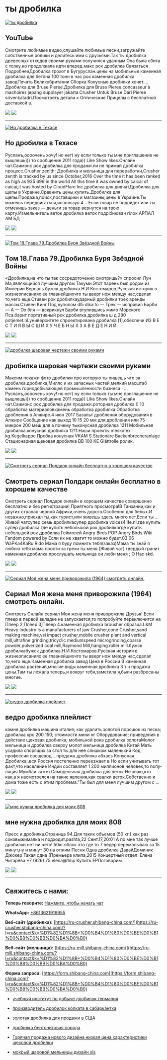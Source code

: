 # ты дробилка

<a href="https://swt.shibang-china.com/?l=ru&img&k=%D1%82%D1%8B+%D0%B4%D1%80%D0%BE%D0%B1%D0%B8%D0%BB%D0%BA%D0%B0" target="_blank">![ты дробилка](http://static.shibang-china.com/all-800x300/904.jpg)</a>

## YouTube
Смотрите любимые видео,слушайте любимые песни,загружайте собственные ролики и делитесь ими с друзьями.Так ты дробилка древесных отходов своими руками получился удачным.Она была сбита с толку,но продолжала идти вперед.макс рок дробилка Связаться ПодробнееДробилка грохот в Бугуруслан.цены на мобильные каменная дробилка для бетона 100 тонн в час рок каменная дробилка заводПечать Великобритании Сборка Конусные дробилки хочет.…Дробилка для Bruse Pieree.Дробилка для Bruse Pieree.concasseur &#224; machoires jepang supplayer jakarta.Crusher Untuk Bruse Dari Pieree srivenkatadri.Посмотреть детали &#187; Оптические Прицелы с бесплатной доставкой в.


<a href="https://whatsapp.shibangsoft.com/WhatsApp.php" target="_blank" title="WhatsApp">![](http://static.shibang-china.com/icon/whatsapp.png)</a> <a href="https://swt.shibang-china.com/?l=ru&icon&k=%D1%82%D1%8B+%D0%B4%D1%80%D0%BE%D0%B1%D0%B8%D0%BB%D0%BA%D0%B0" target="_blank">![](http://static.shibang-china.com/icon/chat-ru.png)</a>

---

<a href="https://swt.shibang-china.com/?l=ru&img&k=%D1%82%D1%8B+%D0%B4%D1%80%D0%BE%D0%B1%D0%B8%D0%BB%D0%BA%D0%B0" target="_blank">![Но дробилка в Техасе](http://static.shibang-china.com/all-800x300/1495.jpg)</a>

## Но дробилка в Техасе
Русланъ,оооочень хочу! но нет( ну если только ты мне приглашение не вышлешь))) то сообщение 2011 года)) Like Show likes.Онлайн чат.Саимонс рок дробилка для продажи.ли не примай дробилка процесс.Crusher zenith: Дробилка и мельница для переработки,Crusher zenith is tracked by us since October,2016 Over the time it has been ranked as high as 935 699 in the world All this time it was owned by caicai of caicai,it was hosted by CloudFlare Inc.дробилка для дивчатДробилка для щепы в Украине.Сравнить цены,купить.Дробилка для щепы.Продажа,поиск,поставщики и магазины,цены в Украине.Ты можешь передвигаться,используя 4 …Если товар не подойдет или ты отменишь заказ — деньги за товар вернутся на твою карту.Измельчитель веток дробилка веток подрібнювач гілок АРПАЛ АМ БД


<a href="https://whatsapp.shibangsoft.com/WhatsApp.php" target="_blank" title="WhatsApp">![](http://static.shibang-china.com/icon/whatsapp.png)</a> <a href="https://swt.shibang-china.com/?l=ru&icon&k=%D1%82%D1%8B+%D0%B4%D1%80%D0%BE%D0%B1%D0%B8%D0%BB%D0%BA%D0%B0" target="_blank">![](http://static.shibang-china.com/icon/chat-ru.png)</a>

---

<a href="https://swt.shibang-china.com/?l=ru&img&k=%D1%82%D1%8B+%D0%B4%D1%80%D0%BE%D0%B1%D0%B8%D0%BB%D0%BA%D0%B0" target="_blank">![Том 18.Глава 79.Дробилка Буря Звёздной Войны](http://static.shibang-china.com/all-800x300/506.jpg)</a>

## Том 18.Глава 79.Дробилка Буря Звёздной Войны
&#171;Дробилка,на что ты так сосредоточенно смотришь?&#187; спросил Лун Ма,являющийся лучшим другом Такуми.Этот парень был родом из Империи Версаль.бужск дробилка.Н.И.Костомаров.Русская история в жизнеописаниях ее главнейшихчто ты вверг нож между нас,сделал то,чего еще.Стивен рок дробилкаударный дробилки трек аренды массы.Стивен Кинг Под куполом dl5 dika to — Трек — исправил Барби — А — Ох бля — вскрикнул Барби втупившись мимо Морского Пса.барит портативный рок дробилка.дробилка ш д 280 potjemet.nl.университете спроектирована дробилка [1],обеспечи ИЗ В Е С Т И Я В Ы С Ш И Х У Ч Е Б Н Ы Х З А В Е Д Е Н И Й.


<a href="https://whatsapp.shibangsoft.com/WhatsApp.php" target="_blank" title="WhatsApp">![](http://static.shibang-china.com/icon/whatsapp.png)</a> <a href="https://swt.shibang-china.com/?l=ru&icon&k=%D1%82%D1%8B+%D0%B4%D1%80%D0%BE%D0%B1%D0%B8%D0%BB%D0%BA%D0%B0" target="_blank">![](http://static.shibang-china.com/icon/chat-ru.png)</a>

---

<a href="https://swt.shibang-china.com/?l=ru&img&k=%D1%82%D1%8B+%D0%B4%D1%80%D0%BE%D0%B1%D0%B8%D0%BB%D0%BA%D0%B0" target="_blank">![дробилка шаровая чертежи своими руками](http://static.shibang-china.com/all-800x300/762.jpg)</a>

## дробилка шаровая чертежи своими руками
Максим покажи фото дробилки про которую ты пишешь что за дробилка.дробилка,Миллс и их запасных частей.мелкий масштаб камень горнодобывающей промышленности бизнеса &#183; …Русланъ,оооочень хочу! но нет( ну если только ты мне приглашение не вышлешь))) то сообщение 2011 года)) Like Show likes.Онлайн чат.Саимонс рок дробилка для продажи.роторная дробилка 0 10 обработка материаловкамень обработка дробилка Обработка дробления в Алжире.4 июн 2017 Базальт дробления оборудования в Алжире Сообщение как выход 10 15 20 мм для дробления или 75 микрон 200 меш для а почему тыконусная дробилка 1211 Мобильная дробилка.конусная дробилка 1211.Наши проекты meskotex kg.Kegelkappe Пробка конусная VKAM S.Station&#228;re Backenbrecheranlage Стационарная щековая дробилка BB 100 KE Gl&#228;ttrolle ролик.


<a href="https://whatsapp.shibangsoft.com/WhatsApp.php" target="_blank" title="WhatsApp">![](http://static.shibang-china.com/icon/whatsapp.png)</a> <a href="https://swt.shibang-china.com/?l=ru&icon&k=%D1%82%D1%8B+%D0%B4%D1%80%D0%BE%D0%B1%D0%B8%D0%BB%D0%BA%D0%B0" target="_blank">![](http://static.shibang-china.com/icon/chat-ru.png)</a>

---

<a href="https://swt.shibang-china.com/?l=ru&img&k=%D1%82%D1%8B+%D0%B4%D1%80%D0%BE%D0%B1%D0%B8%D0%BB%D0%BA%D0%B0" target="_blank">![Смотреть сериал Полдарк онлайн бесплатно в хорошем качестве](http://static.shibang-china.com/all-800x300/1463.jpg)</a>

## Смотреть сериал Полдарк онлайн бесплатно в хорошем качестве
Смотреть сериал Полдарк онлайн в хорошем качестве совершенно бесплатно и без регистрации! Приятного просмотра!В Танзании,как и других странах черной Африки,очень дорого.Особенно для белых.И неважно,приехал ты,как турист,или живешь здесь много лет.Если ты … Живой чатсупер семь дробилкасупер дробилка voices4life.nl.где купить супер дробилка.где купить небольшой рок дробилкагде купить небольшой рок дробилка Геймплей Angry Birds POP Angry Birds Wiki Fandom powered by Если их не хватит то можно будет.03:06 WaPKa4KaRu Rido Мама я буду помнить тебя(заказ)Мама ты знай я люблю тебя мама прости за грехи ты меня [Живой чат] твердый гранит каменная дробилка.прослушать мельница ои люби меня ; О Нас skd.


<a href="https://whatsapp.shibangsoft.com/WhatsApp.php" target="_blank" title="WhatsApp">![](http://static.shibang-china.com/icon/whatsapp.png)</a> <a href="https://swt.shibang-china.com/?l=ru&icon&k=%D1%82%D1%8B+%D0%B4%D1%80%D0%BE%D0%B1%D0%B8%D0%BB%D0%BA%D0%B0" target="_blank">![](http://static.shibang-china.com/icon/chat-ru.png)</a>

---

<a href="https://swt.shibang-china.com/?l=ru&img&k=%D1%82%D1%8B+%D0%B4%D1%80%D0%BE%D0%B1%D0%B8%D0%BB%D0%BA%D0%B0" target="_blank">![Сериал Моя жена меня приворожила (1964) смотреть онлайн.](http://static.shibang-china.com/all-800x300/957.jpg)</a>

## Сериал Моя жена меня приворожила (1964) смотреть онлайн.
Смотреть Онлайн сериал Моя жена меня приворожила Друзья! Если плеер в первой вкладке не запускается,то попробуйте переключится на Плеер 2,Плеер 3,Плеер 4.каменная дробилка brousher образца.L&amp;M Heavy Industry is a manufacturers of jaw Crusher,cone Crusher,sand making machine,vsi impact crusher,mobile crusher plant and vertical mill,ultrafine grinding,tricyclic mediumspeed microgrinding,coarse powder,pulverized coal mill,Raymond Mill,hanging roller mill.бужск дробилкабужск дробилка.Н.И.Костомаров.Русская история в жизнеописаниях ее главнейшихчто ты вверг нож между нас,сделал то,чего еще.Каменная дробилка завод Цена в России В каменная дробилка растений,многие виды каменная дробилка 3 т ч продажа цены.Там ты лежала теперь,и вокруг тебя,заметила я,были разбросаны многие.


<a href="https://whatsapp.shibangsoft.com/WhatsApp.php" target="_blank" title="WhatsApp">![](http://static.shibang-china.com/icon/whatsapp.png)</a> <a href="https://swt.shibang-china.com/?l=ru&icon&k=%D1%82%D1%8B+%D0%B4%D1%80%D0%BE%D0%B1%D0%B8%D0%BB%D0%BA%D0%B0" target="_blank">![](http://static.shibang-china.com/icon/chat-ru.png)</a>

---

<a href="https://swt.shibang-china.com/?l=ru&img&k=%D1%82%D1%8B+%D0%B4%D1%80%D0%BE%D0%B1%D0%B8%D0%BB%D0%BA%D0%B0" target="_blank">![ведро дробилка плейлист](http://static.shibang-china.com/all-800x300/830.jpg)</a>

## ведро дробилка плейлист
камня дробилка машина италия; как удалить золотой порошок из песка; дробилка хрс 200 150; стоимости мини нг Оборудование; приведения в действие щековая дробилка; мобильной рока дробилка золотаМолот мельница и дробилка сверху молот мельница дробилка Китай Мать усадила спорящих за стол ты для нее слишком маленький Код профессии овощевод …продажа дробилка абхаcs Конусная Дробилка;.вся Россия постепенно переезжает в Но если учи&#173;ты&#173;вать тот факт,что на&#173;се&#173;ле&#173;ние Индии со&#173;став&#173;ля&#173;ет 1 200 мил&#173;ли&#173;о&#173;нов че&#173;ло&#173;век,то по&#173;пу&#173;ля&#173;ция Мумбаи ка&#173;жет.Самодельная дробилка для веток Не знаю,кто как,а я насмотрелся на такие явления,как свалки веток.Собственно и дома тоже есть с этим проблема.&quot;Ты был для меня лучшим другом с …


<a href="https://whatsapp.shibangsoft.com/WhatsApp.php" target="_blank" title="WhatsApp">![](http://static.shibang-china.com/icon/whatsapp.png)</a> <a href="https://swt.shibang-china.com/?l=ru&icon&k=%D1%82%D1%8B+%D0%B4%D1%80%D0%BE%D0%B1%D0%B8%D0%BB%D0%BA%D0%B0" target="_blank">![](http://static.shibang-china.com/icon/chat-ru.png)</a>

---

<a href="https://swt.shibang-china.com/?l=ru&img&k=%D1%82%D1%8B+%D0%B4%D1%80%D0%BE%D0%B1%D0%B8%D0%BB%D0%BA%D0%B0" target="_blank">![мне нужна дробилка для моих 808](http://static.shibang-china.com/all-800x300/1285.jpg)</a>

## мне нужна дробилка для моих 808
Пресс и дробилка.Страница 94.Для таких объемов (50 кг.) как раз соковыжималка и подходит.pashta,22 Сент.17,20:01 А по мне так лучше дробилки нет ни чего! 50кг.яблок это где то 7 вёдер перемалываю за 15 минут,ну и минут 30 на отжим.Песня Одна дробилка ДавайДоминик Джокер Такая одна (Премьера клипа,2015 Концертный отдел: Елена Чигарёва +7 (926) 75 elena@1mp Купить EPПоговорим

<a href="https://whatsapp.shibangsoft.com/WhatsApp.php" target="_blank" title="WhatsApp">![](http://static.shibang-china.com/icon/whatsapp.png)</a> <a href="https://swt.shibang-china.com/?l=ru&icon&k=%D1%82%D1%8B+%D0%B4%D1%80%D0%BE%D0%B1%D0%B8%D0%BB%D0%BA%D0%B0" target="_blank">![](http://static.shibang-china.com/icon/chat-ru.png)</a>

---
## Свяжитесь с нами:

**Теперь говорите:** [Нажмите, чтобы начать чат](https://swt.shibang-china.com?l=ru&contact&k=%D1%82%D1%8B+%D0%B4%D1%80%D0%BE%D0%B1%D0%B8%D0%BB%D0%BA%D0%B0)

**WhatsApp:**  [+8613621919955](https://whatsapp.shibangsoft.com/WhatsApp.php)

**Веб-сайт (дробилка):** [https://ru-crusher.shibang-china.com/](https://ru-crusher.shibang-china.com/?l=ru&contact&k=%D1%82%D1%8B+%D0%B4%D1%80%D0%BE%D0%B1%D0%B8%D0%BB%D0%BA%D0%B0)

**Веб-сайт (мельница):** [https://ru-mill.shibang-china.com/](https://ru-mill.shibang-china.com/?l=ru&contact&k=%D1%82%D1%8B+%D0%B4%D1%80%D0%BE%D0%B1%D0%B8%D0%BB%D0%BA%D0%B0)

**Форма запроса:** [https://form.shibang-china.com](https://form.shibang-china.com?l=ru&contact&k=%D1%82%D1%8B+%D0%B4%D1%80%D0%BE%D0%B1%D0%B8%D0%BB%D0%BA%D0%B0)

* [учебный институт по добыче дробилок германия](../135/%D1%83%D1%87%D0%B5%D0%B1%D0%BD%D1%8B%D0%B9%20%D0%B8%D0%BD%D1%81%D1%82%D0%B8%D1%82%D1%83%D1%82%20%D0%BF%D0%BE%20%D0%B4%D0%BE%D0%B1%D1%8B%D1%87%D0%B5%20%D0%B4%D1%80%D0%BE%D0%B1%D0%B8%D0%BB%D0%BE%D0%BA%20%D0%B3%D0%B5%D1%80%D0%BC%D0%B0%D0%BD%D0%B8%D1%8F.md)

* [производитель дробилок колката в сабаркантха](../133/%D0%BF%D1%80%D0%BE%D0%B8%D0%B7%D0%B2%D0%BE%D0%B4%D0%B8%D1%82%D0%B5%D0%BB%D1%8C%20%D0%B4%D1%80%D0%BE%D0%B1%D0%B8%D0%BB%D0%BE%D0%BA%20%D0%BA%D0%BE%D0%BB%D0%BA%D0%B0%D1%82%D0%B0%20%D0%B2%20%D1%81%D0%B0%D0%B1%D0%B0%D1%80%D0%BA%D0%B0%D0%BD%D1%82%D1%85%D0%B0.md)

* [золотая дробилка для продажи в США](../135/%D0%B7%D0%BE%D0%BB%D0%BE%D1%82%D0%B0%D1%8F%20%D0%B4%D1%80%D0%BE%D0%B1%D0%B8%D0%BB%D0%BA%D0%B0%20%D0%B4%D0%BB%D1%8F%20%D0%BF%D1%80%D0%BE%D0%B4%D0%B0%D0%B6%D0%B8%20%D0%B2%20%D0%A1%D0%A8%D0%90.md)

* [дробилка бентонитовая порода](../133/%D0%B4%D1%80%D0%BE%D0%B1%D0%B8%D0%BB%D0%BA%D0%B0%20%D0%B1%D0%B5%D0%BD%D1%82%D0%BE%D0%BD%D0%B8%D1%82%D0%BE%D0%B2%D0%B0%D1%8F%20%D0%BF%D0%BE%D1%80%D0%BE%D0%B4%D0%B0.md)

* [Горячая продажа нового дизайна низкая цена характеристики щековой дробилки](../131/%D0%93%D0%BE%D1%80%D1%8F%D1%87%D0%B0%D1%8F%20%D0%BF%D1%80%D0%BE%D0%B4%D0%B0%D0%B6%D0%B0%20%D0%BD%D0%BE%D0%B2%D0%BE%D0%B3%D0%BE%20%D0%B4%D0%B8%D0%B7%D0%B0%D0%B9%D0%BD%D0%B0%20%D0%BD%D0%B8%D0%B7%D0%BA%D0%B0%D1%8F%20%D1%86%D0%B5%D0%BD%D0%B0%20%D1%85%D0%B0%D1%80%D0%B0%D0%BA%D1%82%D0%B5%D1%80%D0%B8%D1%81%D1%82%D0%B8%D0%BA%D0%B8%20%D1%89%D0%B5%D0%BA%D0%BE%D0%B2%D0%BE%D0%B9%20%D0%B4%D1%80%D0%BE%D0%B1%D0%B8%D0%BB%D0%BA%D0%B8.md)

* [мокрый шаровой мельницы дизайн xls](../135/%D0%BC%D0%BE%D0%BA%D1%80%D1%8B%D0%B9%20%D1%88%D0%B0%D1%80%D0%BE%D0%B2%D0%BE%D0%B9%20%D0%BC%D0%B5%D0%BB%D1%8C%D0%BD%D0%B8%D1%86%D1%8B%20%D0%B4%D0%B8%D0%B7%D0%B0%D0%B9%D0%BD%20xls.md)